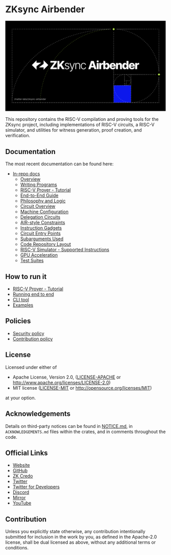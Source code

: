 # ZKsync Airbender

[![Logo](zksync-airbender-logo.png)](https://zksync.io/)

This repository contains the RISC-V compilation and proving tools for the ZKsync project, including implementations of RISC-V circuits, a RISC-V simulator, and utilities for witness generation, proof creation, and verification.

## Documentation

The most recent documentation can be found here:

- [In-repo docs](./docs/README.md)
  - [Overview](./docs/overview.md)
  - [Writing Programs](./docs/writing_programs.md)
  - [RISC-V Prover - Tutorial](./docs/tutorial.md)
  - [End-to-End Guide](./docs/end_to_end.md)
  - [Philosophy and Logic](./docs/philosophy_and_logic.md)
  - [Circuit Overview](./docs/circuit_overview.md)
  - [Machine Configuration](./docs/machine_configuration.md)
  - [Delegation Circuits](./docs/delegation_circuits.md)
  - [AIR-style Constraints](./docs/air_constraints.md)
  - [Instruction Gadgets](./docs/instruction_gadgets.md)
  - [Circuit Entry Points](./docs/circuit_entry_points.md)
  - [Subarguments Used](./docs/subarguments_used.md)
  - [Code Repository Layout](./docs/repo_layout.md)
  - [RISC-V Simulator - Supported Instructions](./docs/simulator_supported_instructions.md)
  - [GPU Acceleration](./docs/gpu.md)
  - [Test Suites](./docs/tests_overview.md)

## How to run it

- [RISC-V Prover - Tutorial](./docs/tutorial.md)
- [Running end to end](./docs/end_to_end.md)
- [CLI tool](./tools/cli/README.md)
- [Examples](./examples/)

## Policies

- [Security policy](SECURITY.md)
- [Contribution policy](CONTRIBUTING.md)

## License

Licensed under either of

 * Apache License, Version 2.0, ([LICENSE-APACHE](LICENSE-APACHE) or http://www.apache.org/licenses/LICENSE-2.0)
 * MIT license ([LICENSE-MIT](LICENSE-MIT) or http://opensource.org/licenses/MIT)

at your option.

## Acknowledgements

Details on third-party notices can be found in [NOTICE.md](./NOTICE.md), in `ACKNOWLEDGEMENTS.md` files within the crates, and in comments throughout the code.

## Official Links

- [Website](https://zksync.io/)
- [GitHub](https://github.com/matter-labs)
- [ZK Credo](https://github.com/zksync/credo)
- [Twitter](https://twitter.com/zksync)
- [Twitter for Developers](https://twitter.com/zkSyncDevs)
- [Discord](https://join.zksync.dev/)
- [Mirror](https://zksync.mirror.xyz/)
- [YouTube](https://www.youtube.com/@zkSync-era)

## Contribution

Unless you explicitly state otherwise, any contribution intentionally
submitted for inclusion in the work by you, as defined in the Apache-2.0
license, shall be dual licensed as above, without any additional terms or
conditions.